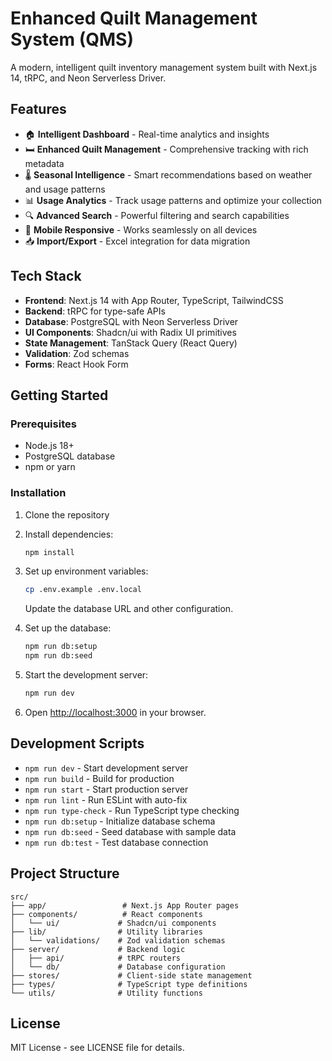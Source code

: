 # Enhanced Quilt Management System (QMS)

A modern, intelligent quilt inventory management system built with Next.js 14, tRPC, and Neon Serverless Driver.

## Features

- 🏠 **Intelligent Dashboard** - Real-time analytics and insights
- 🛏️ **Enhanced Quilt Management** - Comprehensive tracking with rich metadata
- 🌡️ **Seasonal Intelligence** - Smart recommendations based on weather and usage patterns
- 📊 **Usage Analytics** - Track usage patterns and optimize your collection
- 🔍 **Advanced Search** - Powerful filtering and search capabilities
- 📱 **Mobile Responsive** - Works seamlessly on all devices
- 📥 **Import/Export** - Excel integration for data migration

## Tech Stack

- **Frontend**: Next.js 14 with App Router, TypeScript, TailwindCSS
- **Backend**: tRPC for type-safe APIs
- **Database**: PostgreSQL with Neon Serverless Driver
- **UI Components**: Shadcn/ui with Radix UI primitives
- **State Management**: TanStack Query (React Query)
- **Validation**: Zod schemas
- **Forms**: React Hook Form

## Getting Started

### Prerequisites

- Node.js 18+ 
- PostgreSQL database
- npm or yarn

### Installation

1. Clone the repository
2. Install dependencies:
   ```bash
   npm install
   ```

3. Set up environment variables:
   ```bash
   cp .env.example .env.local
   ```
   Update the database URL and other configuration.

4. Set up the database:
   ```bash
   npm run db:setup
   npm run db:seed
   ```

5. Start the development server:
   ```bash
   npm run dev
   ```

6. Open [http://localhost:3000](http://localhost:3000) in your browser.

## Development Scripts

- `npm run dev` - Start development server
- `npm run build` - Build for production
- `npm run start` - Start production server
- `npm run lint` - Run ESLint with auto-fix
- `npm run type-check` - Run TypeScript type checking
- `npm run db:setup` - Initialize database schema
- `npm run db:seed` - Seed database with sample data
- `npm run db:test` - Test database connection

## Project Structure

```
src/
├── app/                 # Next.js App Router pages
├── components/          # React components
│   └── ui/             # Shadcn/ui components
├── lib/                # Utility libraries
│   └── validations/    # Zod validation schemas
├── server/             # Backend logic
│   ├── api/            # tRPC routers
│   └── db/             # Database configuration
├── stores/             # Client-side state management
├── types/              # TypeScript type definitions
└── utils/              # Utility functions
```

## License

MIT License - see LICENSE file for details.